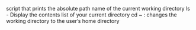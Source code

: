 script that prints the absolute path name of the current working directory
ls - Display the contents list of your current directory
cd ~ : changes the working directory to the user’s home directory
